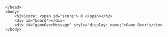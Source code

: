 <html>
    <head>
        <meta charset="UTF-8">
        <meta name="viewport" content="width=device-width, initial-scale: 1.0">
        <title>2048</title>
        <link rel="stylesheet" href="2048.css">
        <script src="2048.js"></script>

    </head>
    <body>
        <h2>Score: <span id="score"> 0 </span></h2>
        <div id="board"></div>
        <div id="gameOverMessage" style="display: none;">Game Over!</div>
    </body>
</html>
 
